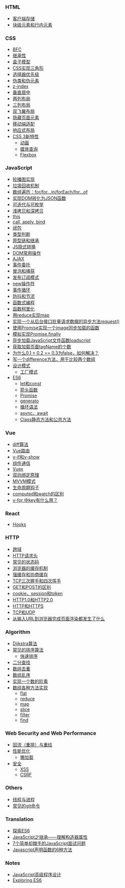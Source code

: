 <div class="card">
  <h3 id="html">HTML</h3>
  <ul>
    <li><a href="docs/html/issue-2.md">客户端存储</a></li>
    <li><a href="docs/html/issue-1.md">块级元素和行内元素</a></li>
  </ul>
</div>

<div class="card">
  <h3 id="css">CSS</h3>
  <ul>
    <li><a href="docs/css/issue-2.md">BFC</a></li>
    <li><a href="docs/css/issue-3.md">继承性</a></li>
    <li><a href="docs/css/issue-1.md">盒子模型</a></li>
    <li><a href="docs/css/issue-1.md">CSS实现三角形</a></li>
    <li><a href="docs/css/issue-4.md">选择器优先级</a></li>
    <li><a href="docs/css/issue-5.md">伪类和伪元素</a></li>
    <li><a href="docs/css/issue-6.md">z-index</a></li>
    <li><a href="docs/css/issue-5.md">垂直居中</a></li>
    <li><a href="docs/css/issue-5.md">两列布局</a></li>
    <li><a href="docs/css/issue-5.md">三列布局</a></li>
    <li><a href="docs/css/issue-2.md">双飞翼布局</a></li>
    <li><a href="docs/css/issue-5.md">隐藏页面元素</a></li>
    <li><a href="docs/css/issue-5.md">移动端适配</a></li>
    <li><a href="docs/css/issue-5.md">响应式布局</a></li>
    <li><a href="docs/css/issue-5.md">CSS 3新特性</a>
      <ul>
        <li><a href="docs/css/issue-5.md">动画</a></li>
        <li><a href="docs/css/issue-14-2.md">媒体查询</a></li>
        <li><a href="docs/css/issue-5.md">Flexbox</a></li>
      </ul>
    </li>
  </ul>
</div>

<div class="card">
  <h3 id="javascript">JavaScript</h3>
  <ul>
    <li><a href="docs/js/issue-14.md">轮播图实现</a></li>
    <li><a href="/docs/js/garbage-collection.html">垃圾回收机制</a></li>
    <li><a href="/docs/js/looping-over-arrays.html">数组遍历：for/for…in/forEach/for…of</a></li>
    <li><a href="/docs/js/dom-json.html">实现DOM转化为JSON函数</a></li>
    <li><a href="docs/js/iterable-enumerable.html">可迭代与可枚举</a></li>
    <li><a href="docs/js/issue-0.md">浅拷贝和深拷贝</a></li>
    <li><a href="docs/js/issue-1.md">this</a></li>
    <li><a href="docs/js/issue-1.md">call, apply, bind</a></li>
    <li><a href="docs/js/issue-1.md">闭包</a></li>
    <li><a href="docs/js/issue-1.md">类型判断</a></li>
    <li><a href="docs/js/issue-1.md">原型链和继承</a></li>
    <li><a href="docs/js/issue-1.md">JS隐式转换</a></li>
    <li><a href="docs/js/issue-1.md">DOM常用操作</a></li>
    <li><a href="docs/js/issue-1.md">AJAX</a></li>
    <li><a href="docs/js/issue-1.md">事件委托</a></li>
    <li><a href="docs/js/issue-1.md">冒泡和捕获</a></li>
    <li><a href="docs/js/issue-1.md">发布订阅模式</a></li>
    <li><a href="docs/js/issue-1.md">new操作符</a></li>
    <li><a href="docs/js/issue-1.md">事件循环</a></li>
    <li><a href="docs/js/issue-1.md">防抖和节流</a></li>
    <li><a href="docs/js/issue-1.md">函数式编程</a></li>
    <li><a href="docs/js/issue-1.md">函数柯里化</a></li>
    <li><a href="docs/js/issue-9.md">用reduce实现map</a></li>
    <li><a href="docs/js/issue-2.md">实现一个从后台接口批量请求数据的异步方法request()</a></li>
    <li><a href="docs/js/issue-10.md">使用Promise实现一个image同步加载的函数</a></li>
    <li><a href="docs/js/issue-19.md">模拟实现Promise.finally</a></li>
    <li><a href="docs/js/issue-20.md">异步加载JavaScript文件函数loadscript</a></li>
    <li><a href="docs/js/issue-21.md">获取加载页面tagName的个数</a></li>
    <li><a href="docs/js/issue-16.md">为什么0.1 + 0.2 == 0.3为false，如何解决？</a></li>
    <li><a href="docs/js/issue-1.md">写一个difference方法，用于比较两个数组</a></li>
    <li><a href="docs/js/issue-1.md">设计模式</a>
      <ul>
        <li><a href="docs/js/issue-1.md">工厂模式</a></li>
      </ul>
    </li>
    <li><a href="docs/js/issue-1.md">ES6</a>
      <ul>
        <li><a href="docs/js/issue-1.md">let和const</a></li>
        <li><a href="docs/js/issue-1.md">箭头函数</a></li>
        <li><a href="docs/js/issue-1.md">Promise</a></li>
        <li><a href="docs/js/issue-1.md">generato</a></li>
        <li><a href="docs/js/issue-1.md">循环语法</a></li>
        <li><a href="docs/js/issue-1.md">async、await</a></li>
        <li><a href="docs/js/issue-1.md">Class静态方法和公共方法</a></li>
      </ul>
    </li>
  </ul>
</div>

<div class="card">
  <h3 id="vue">Vue</h3>
  <ul>
    <li><a href="docs/vue/issue-1.md">diff算法</a></li>
    <li><a href="docs/vue/issue-4.md">Vue路由</a></li>
    <li><a href="docs/vue/issue-1.md">v-if和v-show</a></li>
    <li><a href="docs/vue/issue-1.md">组件通信</a></li>
    <li><a href="docs/vue/issue-1.md">Vuex</a></li>
    <li><a href="docs/vue/issue-1.md">双向绑定原理</a></li>
    <li><a href="docs/vue/issue-1.md">MVVM模式</a></li>
    <li><a href="docs/vue/issue-1.md">生命周期钩子</a></li>
    <li><a href="docs/vue/issue-1.md">computed和watch的区别</a></li>
    <li><a href="docs/vue/issue-1.md">v-for 中key有什么用？</a></li>
  </ul>
</div>

<div class="card">
  <h3 id="vue">React</h3>
  <ul>
    <li><a href="docs/vue/issue-1.md">Hooks</a></li>
  </ul>
</div>

<div class="card">
  <h3 id="http">HTTP</h3>
  <ul>
    <li><a href="docs/http/issue-1.md">跨域</a></li>
    <li><a href="docs/http/issue-1.md">HTTP请求头</a></li>
    <li><a href="docs/http/issue-1.md">常见的状态码</a></li>
    <li><a href="docs/http/issue-1.md">浏览器的缓存机制</a></li>
    <li><a href="docs/http/issue-1.md">强缓存和协商缓存</a></li>
    <li><a href="docs/http/issue-1.md">TCP三次握手和四次挥手</a></li>
    <li><a href="docs/http/issue-1.md">GET和POST的区别</a></li>
    <li><a href="docs/js/issue-5.md">cookie，session和token</a></li>
    <li><a href="docs/http/issue-1.md">HTTP1.0和HTTP2.0</a></li>
    <li><a href="docs/http/issue-1.md">HTTP和HTTPS</a></li>
    <li><a href="docs/http/issue-1.md">TCP和UDP</a></li>
    <li><a href="docs/http/issue-1.md">从输入URL到浏览器完成页面渲染都发生了什么</a></li>
  </ul>
</div>

<div class="card">
  <h3 id="algorithm">Algorithm</h3>
  <ul>
    <li><a href="docs/algorithm/issue-1.md">Dijkstra算法</a></li>
    <li><a href="docs/http/issue-1.md">常见的排序算法</a>
      <ul>
        <li><a href="docs/http/issue-1.md">快速排序</a></li>
      </ul>
    </li>
    <li><a href="docs/http/issue-1.md">二分查找</a></li>
    <li><a href="docs/http/issue-1.md">数组去重</a></li>
    <li><a href="docs/http/issue-1.md">数组乱序</a></li>
    <li><a href="docs/js/issue-7.md">实现一个数的阶乘</a></li>
    <li><a href="docs/http/issue-1.md">数组各种方法实现</a>
      <ul>
        <li><a href="docs/http/issue-1.md">flat</a></li>
        <li><a href="docs/http/issue-1.md">reduce</a></li>
        <li><a href="docs/http/issue-1.md">map</a></li>
        <li><a href="docs/http/issue-5-4.md">slice</a></li>
        <li><a href="docs/http/issue-1.md">filter</a></li>
        <li><a href="docs/http/issue-1.md">find</a></li>
      </ul>
    </li>
  </ul>
</div>

<div class="card">
  <h3 id="web">Web Security and Web Performance </h3>
  <ul>
    <li><a href="docs/http/issue-1.md">回流（重排）与重绘</a></li>
    <li><a href="docs/http/issue-1.md">性能优化</a>
      <ul>
        <li><a href="docs/http/issue-1.md">懒加载</a></li>
      </ul>
    </li>
    <li><a href="docs/js/issue-1.md">安全</a>
      <ul>
        <li><a href="docs/http/issue-1.md">XSS</a></li>
        <li><a href="docs/http/issue-1.md">CSRF</a></li>
      </ul>
    </li>
  </ul>
</div>
  
<div class="card">
  <h3 id="others">Others</h3>
  <ul>
    <li><a href="docs/http/issue-1.md">线程与进程</a></li>
    <li><a href="docs/http/issue-1.md">常见的git命令</a></li>
  </ul>
</div>

<div class="card">
  <h3 id="translation">Translation</h3>
  <ul>
    <li><a href="docs/js/issue-2.md">探索ES6</a></li>
    <li><a href="docs/js/issue-2.md">JavaScript之继承——理解构造器属性</a></li>
    <li><a href="docs/js/issue-2.md">7个简单却棘手的JavaScript面试问题</a></li>
    <li><a href="docs/js/issue-2.md">Javascript声明函数的6种方法</a></li>
  </ul>
</div>

<div class="card">
  <h3 id="notes">Notes</h3>
  <ul>
    <li><a href="docs/js/issue-2.md">JavaScript高级程序设计</a></li>
    <li><a href="docs/js/issue-2.md">Exploring ES6</a></li>
  </ul>
</div>
